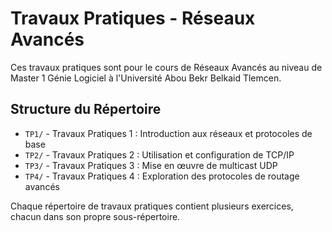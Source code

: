 # Travaux Pratiques - Réseaux Avancés

Ces travaux pratiques sont pour le cours de Réseaux Avancés au niveau de Master 1 Génie Logiciel à l'Université Abou Bekr Belkaid Tlemcen.

## Structure du Répertoire

- `TP1/` - Travaux Pratiques 1 : Introduction aux réseaux et protocoles de base
- `TP2/` - Travaux Pratiques 2 : Utilisation et configuration de TCP/IP
- `TP3/` - Travaux Pratiques 3 : Mise en œuvre de multicast UDP
- `TP4/` - Travaux Pratiques 4 : Exploration des protocoles de routage avancés

Chaque répertoire de travaux pratiques contient plusieurs exercices, chacun dans son propre sous-répertoire.
